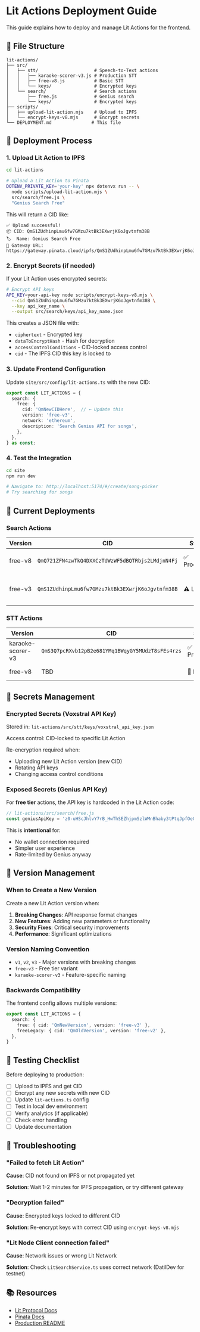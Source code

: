 # Lit Actions Deployment Guide

This guide explains how to deploy and manage Lit Actions for the frontend.

## 📁 File Structure

```
lit-actions/
├── src/
│   ├── stt/                     # Speech-to-Text actions
│   │   ├── karaoke-scorer-v3.js # Production STT
│   │   ├── free-v8.js           # Basic STT
│   │   └── keys/                # Encrypted keys
│   └── search/                  # Search actions
│       ├── free.js              # Genius search
│       └── keys/                # Encrypted keys
├── scripts/
│   ├── upload-lit-action.mjs    # Upload to IPFS
│   └── encrypt-keys-v8.mjs      # Encrypt secrets
└── DEPLOYMENT.md               # This file
```

## 🚀 Deployment Process

### 1. Upload Lit Action to IPFS

```bash
cd lit-actions

# Upload a Lit Action to Pinata
DOTENV_PRIVATE_KEY='your-key' npx dotenvx run -- \
  node scripts/upload-lit-action.mjs \
  src/search/free.js \
  "Genius Search Free"
```

This will return a CID like:
```
✅ Upload successful!
📦 CID: QmS1ZUdhinpLmu6fw7GMzu7ktBk3EXwrjK6oJgvtnfm38B
🏷️  Name: Genius Search Free
🔗 Gateway URL: https://gateway.pinata.cloud/ipfs/QmS1ZUdhinpLmu6fw7GMzu7ktBk3EXwrjK6oJgvtnfm38B
```

### 2. Encrypt Secrets (if needed)

If your Lit Action uses encrypted secrets:

```bash
# Encrypt API keys
API_KEY=your-api-key node scripts/encrypt-keys-v8.mjs \
  --cid QmS1ZUdhinpLmu6fw7GMzu7ktBk3EXwrjK6oJgvtnfm38B \
  --key api_key_name \
  --output src/search/keys/api_key_name.json
```

This creates a JSON file with:
- `ciphertext` - Encrypted key
- `dataToEncryptHash` - Hash for decryption
- `accessControlConditions` - CID-locked access control
- `cid` - The IPFS CID this key is locked to

### 3. Update Frontend Configuration

Update `site/src/config/lit-actions.ts` with the new CID:

```typescript
export const LIT_ACTIONS = {
  search: {
    free: {
      cid: 'QmNewCIDHere',  // ← Update this
      version: 'free-v3',
      network: 'ethereum',
      description: 'Search Genius API for songs',
    },
  },
} as const;
```

### 4. Test the Integration

```bash
cd site
npm run dev

# Navigate to: http://localhost:5174/#/create/song-picker
# Try searching for songs
```

## 📝 Current Deployments

### Search Actions

| Version | CID | Status | Notes |
|---------|-----|--------|-------|
| free-v8 | `QmQ721ZFN4zwTkQ4DXXCzTdWzWF5dBQTRbjs2LMdjnN4Fj` | ✅ Production | v8 jsParams pattern |
| free-v3 | `QmS1ZUdhinpLmu6fw7GMzu7ktBk3EXwrjK6oJgvtnfm38B` | ⚠️ Legacy | Old pattern (no jsParams) |

### STT Actions

| Version | CID | Status | Notes |
|---------|-----|--------|-------|
| karaoke-scorer-v3 | `QmS3Q7pcRXvb12pB2e681YMq1BWqyGY5MUdzT8sFEs4rzs` | ✅ Production | With ClipRegistry integration |
| free-v8 | TBD | 🚧 Pending | Basic STT only |

## 🔐 Secrets Management

### Encrypted Secrets (Voxstral API Key)

Stored in: `lit-actions/src/stt/keys/voxstral_api_key.json`

Access control: CID-locked to specific Lit Action

Re-encryption required when:
- Uploading new Lit Action version (new CID)
- Rotating API keys
- Changing access control conditions

### Exposed Secrets (Genius API Key)

For **free tier** actions, the API key is hardcoded in the Lit Action code:

```javascript
// lit-actions/src/search/free.js
const geniusApiKey = 'z0-uHScJhlvY7rB_HwThSEZhjpmSzlWMnBhaby3tPtqJpfOeQwZ1cc5OG1bdegV7';
```

This is **intentional** for:
- No wallet connection required
- Simpler user experience
- Rate-limited by Genius anyway

## 🔄 Version Management

### When to Create a New Version

Create a new Lit Action version when:
1. **Breaking Changes**: API response format changes
2. **New Features**: Adding new parameters or functionality
3. **Security Fixes**: Critical security improvements
4. **Performance**: Significant optimizations

### Version Naming Convention

- `v1`, `v2`, `v3` - Major versions with breaking changes
- `free-v3` - Free tier variant
- `karaoke-scorer-v3` - Feature-specific naming

### Backwards Compatibility

The frontend config allows multiple versions:

```typescript
export const LIT_ACTIONS = {
  search: {
    free: { cid: 'QmNewVersion', version: 'free-v3' },
    freeLegacy: { cid: 'QmOldVersion', version: 'free-v2' },
  },
}
```

## 🧪 Testing Checklist

Before deploying to production:

- [ ] Upload to IPFS and get CID
- [ ] Encrypt any new secrets with new CID
- [ ] Update `lit-actions.ts` config
- [ ] Test in local dev environment
- [ ] Verify analytics (if applicable)
- [ ] Check error handling
- [ ] Update documentation

## 🐛 Troubleshooting

### "Failed to fetch Lit Action"

**Cause**: CID not found on IPFS or not propagated yet

**Solution**: Wait 1-2 minutes for IPFS propagation, or try different gateway

### "Decryption failed"

**Cause**: Encrypted keys locked to different CID

**Solution**: Re-encrypt keys with correct CID using `encrypt-keys-v8.mjs`

### "Lit Node Client connection failed"

**Cause**: Network issues or wrong Lit Network

**Solution**: Check `LitSearchService.ts` uses correct network (DatilDev for testnet)

## 📚 Resources

- [Lit Protocol Docs](https://developer.litprotocol.com/)
- [Pinata Docs](https://docs.pinata.cloud/)
- [Production README](./KARAOKE_SCORER_PRODUCTION_README.md)
